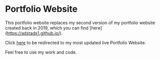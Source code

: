 # Portfolio Website

This portfolio website replaces my second version of my portfolio website created back in 2019, which you can find [here] (https://adstads1.github.io/).

Click [here](https://adstads1.github.io/portfolio-site) to be redirected to my most updated live Portfolio Website. 

Feel free to use my work and code.
